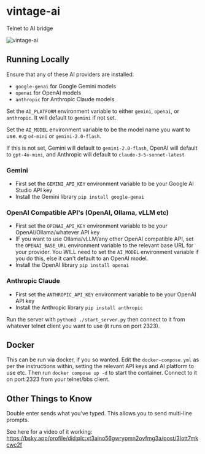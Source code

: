 # vintage-ai
Telnet to AI bridge

![vintage-ai](https://github.com/user-attachments/assets/2947a16a-ef78-4bdb-9b89-c363086c0264)

## Running Locally
Ensure that any of these AI providers are installed:

- `google-genai` for Google Gemini models
- `openai` for OpenAI models
- `anthropic` for Anthropic Claude models

Set the `AI_PLATFORM` environment variable to either `gemini`, `openai`, or `anthropic`.  It will default to `gemini` if not set.

Set the `AI_MODEL` environment variable to be the model name you want to use.  e.g `o4-mini` or `gemini-2.0-flash`. 

If this is not set, Gemini will default to `gemini-2.0-flash`, OpenAI will default to `gpt-4o-mini`, and Anthropic will default to `claude-3-5-sonnet-latest`

### Gemini
- First set the `GEMINI_API_KEY` environment variable to be your Google AI Studio API key
- Install the Gemini library `pip install google-genai`

### OpenAI Compatible API's (OpenAI, Ollama, vLLM etc)
- First set the `OPENAI_API_KEY` environment variable to be your OpenAI/Ollama/whatever API key
- IF you want to use Ollama/vLLM/any other OpenAI compatible API, set the `OPENAI_BASE_URL` environment variable to the relevant base URL for your provider. You WILL need to set the `AI_MODEL` environment variable if you do this, else it can't default to an OpenAI model.
- Install the OpenAI library `pip install openai`

### Anthropic Claude
- First set the `ANTHROPIC_API_KEY` environment variable to be your OpenAI API key
- Install the Anthropic library `pip install anthropic`

Run the server with `python3 ./start_server.py` then connect to it from whatever telnet client you want to use (it runs on port 2323).

## Docker
This can be run via docker, if you so wanted.  Edit the `docker-compose.yml` as per the instructions within, setting the relevant API keys and AI platform to use etc.
Then run `docker compose up -d` to start the container.
Connect to it on port 2323 from your telnet/bbs client.

## Other Things to Know
Double enter sends what you've typed.  This allows you to send multi-line prompts.

See here for a video of it working: https://bsky.app/profile/did:plc:xt3aino56gwrypmn2ovfmg3a/post/3lott7mkcwc2f

